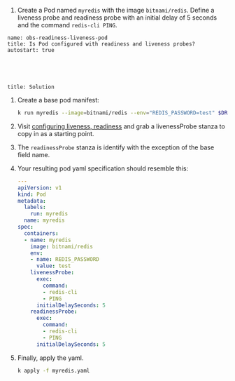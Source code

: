 
1. Create a Pod named `myredis` with the image `bitnami/redis`. Define a liveness probe and readiness probe with an initial delay of 5 seconds and the command `redis-cli PING`.

```examiner:execute-test
name: obs-readiness-liveness-pod
title: Is Pod configured with readiness and liveness probes?
autostart: true
```

<div style="margin-top: 5em;"></div>

```section:begin
title: Solution
```

1. Create a base pod manifest:

    ```bash
    k run myredis --image=bitnami/redis --env="REDIS_PASSWORD=test" $DR > myredis.yaml
    ```

1. Visit [configuring liveness, readiness](https://kubernetes.io/docs/tasks/configure-pod-container/configure-liveness-readiness-startup-probes/) and grab a livenessProbe stanza to copy in as a starting point.

1. The `readinessProbe` stanza is identify with the exception of the base field name.

1. Your resulting pod yaml specification should resemble this:

    ```yaml
    ---
    apiVersion: v1
    kind: Pod
    metadata:
      labels:
        run: myredis
      name: myredis
    spec:
      containers:
      - name: myredis
        image: bitnami/redis
        env:
        - name: REDIS_PASSWORD
          value: test
        livenessProbe:
          exec:
            command:
            - redis-cli
            - PING
          initialDelaySeconds: 5
        readinessProbe:
          exec:
            command:
            - redis-cli
            - PING
          initialDelaySeconds: 5
    ```

1. Finally, apply the yaml.

    ```bash
    k apply -f myredis.yaml
    ```

```section:end
```
